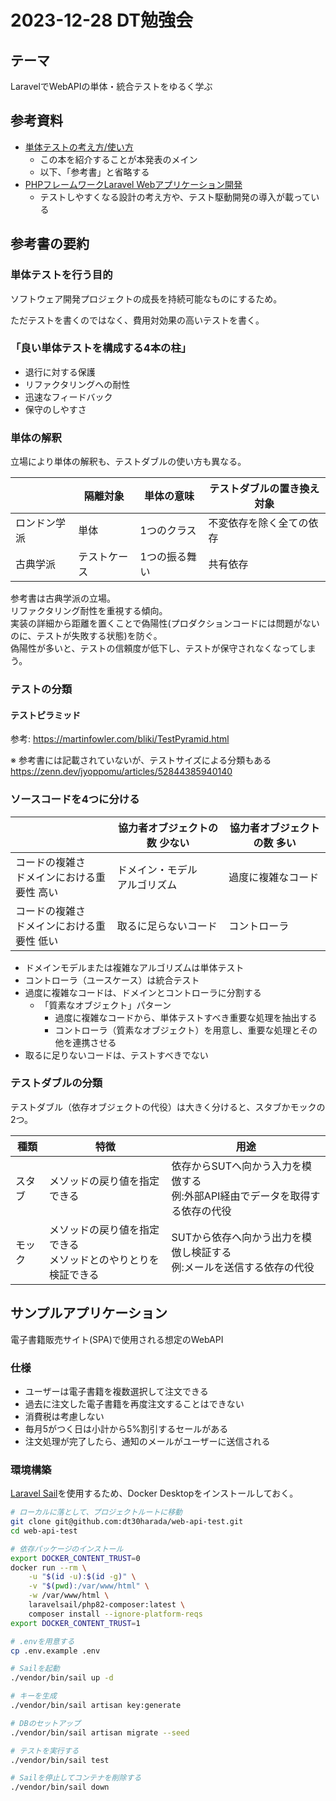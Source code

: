 # 2023-12-28 DT勉強会

## テーマ

LaravelでWebAPIの単体・統合テストをゆるく学ぶ

## 参考資料

- [単体テストの考え方/使い方](https://book.mynavi.jp/ec/products/detail/id=134252)
  - この本を紹介することが本発表のメイン
  - 以下、「参考書」と省略する
- [PHPフレームワークLaravel Webアプリケーション開発](https://www.socym.co.jp/book/1300)
  - テストしやすくなる設計の考え方や、テスト駆動開発の導入が載っている

## 参考書の要約

### 単体テストを行う目的

ソフトウェア開発プロジェクトの成長を持続可能なものにするため。

ただテストを書くのではなく、費用対効果の高いテストを書く。

### 「良い単体テストを構成する4本の柱」

- 退行に対する保護
- リファクタリングへの耐性
- 迅速なフィードバック
- 保守のしやすさ

### 単体の解釈

立場により単体の解釈も、テストダブルの使い方も異なる。

||隔離対象|単体の意味|テストダブルの置き換え対象|
|---|---|---|---|
ロンドン学派|単体|1つのクラス|不変依存を除く全ての依存
古典学派|テストケース|1つの振る舞い|共有依存

参考書は古典学派の立場。  
リファクタリング耐性を重視する傾向。  
実装の詳細から距離を置くことで偽陽性(プロダクションコードには問題がないのに、テストが失敗する状態)を防ぐ。  
偽陽性が多いと、テストの信頼度が低下し、テストが保守されなくなってしまう。

### テストの分類

#### テストピラミッド

参考: <https://martinfowler.com/bliki/TestPyramid.html>

※ 参考書には記載されていないが、テストサイズによる分類もある  
<https://zenn.dev/jyoppomu/articles/52844385940140>

### ソースコードを4つに分ける

||協力者オブジェクトの数 少ない|協力者オブジェクトの数 多い|
|---|---|---|
コードの複雑さ<br>ドメインにおける重要性 高い|ドメイン・モデル<br>アルゴリズム|過度に複雑なコード|
コードの複雑さ<br>ドメインにおける重要性 低い|取るに足らないコード|コントローラ|

- ドメインモデルまたは複雑なアルゴリズムは単体テスト
- コントローラ（ユースケース）は統合テスト
- 過度に複雑なコードは、ドメインとコントローラに分割する
  - 「質素なオブジェクト」パターン
    - 過度に複雑なコードから、単体テストすべき重要な処理を抽出する
    - コントローラ（質素なオブジェクト）を用意し、重要な処理とその他を連携させる
- 取るに足りないコードは、テストすべきでない

### テストダブルの分類

テストダブル（依存オブジェクトの代役）は大きく分けると、スタブかモックの2つ。

|種類|特徴|用途|
|---|---|---|
|スタブ|メソッドの戻り値を指定できる|依存からSUTへ向かう入力を模倣する<br>例:外部API経由でデータを取得する依存の代役|
|モック|メソッドの戻り値を指定できる<br>メソッドとのやりとりを検証できる|SUTから依存へ向かう出力を模倣し検証する<br>例:メールを送信する依存の代役|

## サンプルアプリケーション

電子書籍販売サイト(SPA)で使用される想定のWebAPI

### 仕様

- ユーザーは電子書籍を複数選択して注文できる
- 過去に注文した電子書籍を再度注文することはできない
- 消費税は考慮しない
- 毎月5がつく日は小計から5%割引するセールがある
- 注文処理が完了したら、通知のメールがユーザーに送信される

### 環境構築

[Laravel Sail](https://readouble.com/laravel/10.x/ja/sail.html)を使用するため、Docker Desktopをインストールしておく。

```bash
# ローカルに落として、プロジェクトルートに移動
git clone git@github.com:dt30harada/web-api-test.git
cd web-api-test

# 依存パッケージのインストール
export DOCKER_CONTENT_TRUST=0
docker run --rm \
    -u "$(id -u):$(id -g)" \
    -v "$(pwd):/var/www/html" \
    -w /var/www/html \
    laravelsail/php82-composer:latest \
    composer install --ignore-platform-reqs
export DOCKER_CONTENT_TRUST=1

# .envを用意する
cp .env.example .env

# Sailを起動
./vendor/bin/sail up -d

# キーを生成
./vendor/bin/sail artisan key:generate

# DBのセットアップ
./vendor/bin/sail artisan migrate --seed

# テストを実行する
./vendor/bin/sail test

# Sailを停止してコンテナを削除する
./vendor/bin/sail down
```
